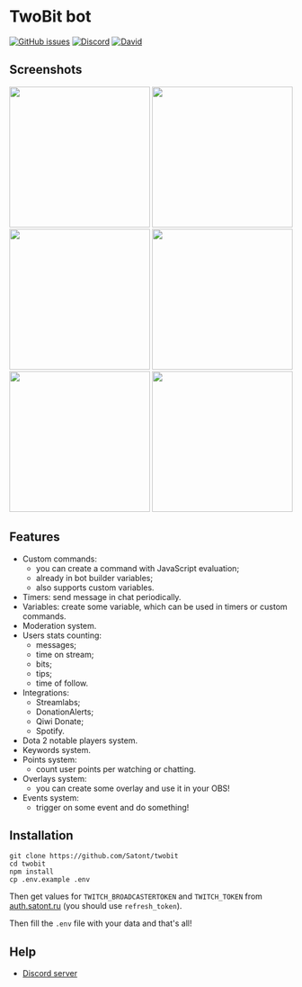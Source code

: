 # TwoBit bot

[![GitHub issues](https://img.shields.io/github/issues/Satont/twobit)](https://github.com/Satont/twobit/issues)
[![Discord](https://img.shields.io/discord/605696491583176724)](https://discord.gg/dPm6eYb)
[![David](https://img.shields.io/david/Satont/twobit)](https://david-dm.org/Satont/twobit)

## Screenshots

<img src="https://i.imgur.com/2klWP6o.png" width="250" /> <img src="https://i.imgur.com/EhikpI0.png" width="250" /> <img src="https://i.imgur.com/ap6lh28.png" width="250" /> <img src="https://i.imgur.com/enrORyu.png" width="250" /> <img src="https://i.imgur.com/rmMmkvU.png" width="250" /> <img src="https://i.imgur.com/ZvcI4I7.png" width="250" />

## Features

- Custom commands:
	- you can create a command with JavaScript evaluation;
	- already in bot builder variables;
	- also supports custom variables.
- Timers: send message in chat periodically.
- Variables: create some variable, which can be used in timers or custom commands.
- Moderation system.
- Users stats counting:
	- messages;
	- time on stream;
	- bits;
	- tips;
	- time of follow.
- Integrations:
	- Streamlabs;
	- DonationAlerts;
	- Qiwi Donate;
	- Spotify.
- Dota 2 notable players system.
- Keywords system.
- Points system:
	- count user points per watching or chatting.
- Overlays system:
	- you can create some overlay and use it in your OBS!
- Events system:
	- trigger on some event and do something!


## Installation

```shell
git clone https://github.com/Satont/twobit
cd twobit
npm install
cp .env.example .env
```

Then get values for `TWITCH_BROADCASTERTOKEN` and `TWITCH_TOKEN` from [auth.satont.ru](http://auth.satont.ru) (you should use `refresh_token`).

Then fill the `.env` file with your data and that's all!

## Help

- [Discord server](https://discord.gg/dPm6eYb)
